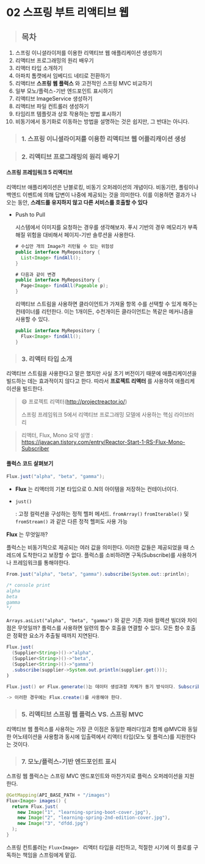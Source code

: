 # 02 스프링 부트 리액티브 웹 

> ## 목차 

1. 스프링 이니셜라이저를 이용한 리액티브 웹 애플리케이션 생성하기 
2. 리액티브 프로그래밍의 원리 배우기 
3. 리액터 타입 소개하기
4. 아파치 톰캣에서 임베디드 네티로 전환하기 
5. 리액티브 **스프링 웹 플럭스** 와 고전적인 스프링 MVC 비교하기
6. 일부 모노/플럭스-기반 엔드포인트 표시하기
7. 리액티브 ImageService 생성하기 
8. 리액티브 파일 컨트롤러 생성하기 
9. 타임리프 템플릿과 상호 작용하는 방법 표시하기 
10. 비동기에서 동기화로 이동하는 방법을 설명하는 것은 쉽지만, 그 반대는 아니다. 

> ### 1. 스프링 이니셜라이저를 이용한 리액티브 웹 어플리캐이션 생성



> ### 2. 리액티브 프로그래밍의 원리 배우기 

#### 스프링 프레임워크 5 **리액티브**

리액티브 애플리케이션은 난블로킹, 비동기 오퍼레이션의 개념이다. 비동기란, 폴링이나 백엔드 이벤트에 의해 답변이 나중에 제공되는 것을 의미한다. 이를 이용하면 결과가 나오는 동안, **스레드를 유지하지 않고 다른 서비스를 호출할 수 있다**

- Push to Pull 

  시스템에서 이미지를 요청하는 경우를 생각해보자. 푸시 기반의 경우 메모리가 부족해질 위험을 대비해서 페이지-기반 솔루션을 사용한다. 

  ```java 
  # 수십만 개의 Image가 리턴될 수 있는 위험성
  public interface MyRepository {
    List<Image> findAll();
  }
  
  # 다음과 같이 변경 
  public interface MyRepository {
  	Page<Image> findAll(Pageable p);
  }
  ```

  리액티브 스트림을 사용하면 클라이언트가 가져올 항목 수를 선택할 수 있게 해주는 컨테이너를 리턴한다. 이는 1개이든, 수천개이든 클라이언트는 똑같은 메커니즘을 사용할 수 있다. 

  ```java
  public interface MyRepository {
    Flux<Image> findAll();
  }
  ```

  

> ### 3. 리액터 타입 소개 

리액티브 스트림을 사용한다고 말은 했지만 사실 초기 버전이기 때문에 애플리케이션을 빌드하는 데는 효과적이지 않다고 한다. 따라서 **프로젝트 리액터** 를 사용하여 애플리케이션을 빌드한다. 

>  :smile: 프로젝트 리액터(http://projectreactor.io/) 
>
> 스프링 프레임워크 5에서 리액티브 프로그래밍 모델에 사용하는 핵심 라이브러리 

> 리액터, Flux, Mono 요약 설명 : https://javacan.tistory.com/entry/Reactor-Start-1-RS-Flux-Mono-Subscriber


#### 플럭스 코드 살펴보기

```java
Flux.just("alpha", "beta", "gamma");
```

- **Flux** 는 리액터의 기본 타입으로 0..N의 아이템을 저장하는 컨테이너이다.

- `just()`

  : 고정 컬럭션을 구성하는 정적 헬퍼 메서드. `fromArray()` `fromIterable()` 및 `fromStream()` 과 같은 다른 정적 헬퍼도 사용 가능 

**Flux** 는 무엇일까? 

플럭스는 비동기적으로 제공되는 여러 값을 의미한다. 이러한 값들은 제공되었을 때 스레드에 도착한다고 보장할 수 없다. 플럭스를 소비하려면 구독(Subscribe)를 사용하거나 프레임워크를 통해야한다. 

```java
From.just("alpha", "beta", "gamma").subscribe(System.out::println);

/* console print
alpha
beta
gamma
*/
```

`Arrays.asList("alpha", "beta", "gamma")` 와 같은 기존 자바 컬렉션 빌더와 차이점은 무엇일까? 플럭스를 사용하면 일련의 함수 호출을 연결할 수 있다. 모든 함수 호출은 정확한 요소가 추출될 때까지 지연된다. 

```java
Flux.just(
  (Supplier<String>)()->"alpha",
  (Supplier<String>)()->"beta",
  (Supplier<String>)()->"gamma")
  .subscribe(supplier->System.out.println(supplier.get()));
)

Flux.just() or Flux.generate()는 데이터 생성과정 자체가 동기 방식이다. Subscriber로부터 데이터 요청이 오면 그 시점에 SynchronousSink를 이용해 데이터를 생성한다. 반면에 별도 쓰레드를 이용해서 비동기로 데이터를 생성해야 하는 경우에는 SynchronousSink를 사용할 수 없다. 또한, SynchoronousSink는 한 번에 하나의 next 신호만 발생할 수 있다. 

-> 이러한 경우에는 Flux.create()를 사용해야 한다.
```



> ### 5. 리액티브 스프링 웹 플럭스 VS. 스프링 MVC

리액티브 웹 플럭스를 사용하는 가장 큰 이점은 동일한 패러다임과 함께 @MVC와 동일한 어노테이션을 사용함과 동시에 입출력에서 리액터 타입(모노 및 플럭스)를 지원한다는 것이다. 



> ### 7. 모노/플럭스-기반 엔드포인트 표시 

스프링 웹 플럭스는 스프링 MVC 엔드포인트와 마찬가지로 플럭스 오퍼레이션을 지원한다. 

```java
@GetMapping(API_BASE_PATH + "/images")
Flux<Image> images() {
  return Flux.just(
    new Image("1", "learning-spring-boot-cover.jpg"),
    new Image("2", "learning-spring-2nd-edition-cover.jpg"),
    new Image("3", "dfdd.jpg")
  );
}
```

스프링 컨트롤러는 `Flux<Image> ` 리액터 타입을 리턴하고, 적절한 시기에 이 플로를 구독하는 책임을 스프링에게 맡김. 

